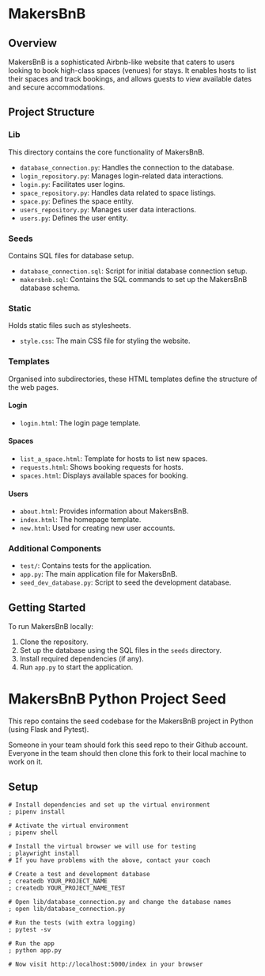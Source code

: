 # MakersBnB

## Overview
MakersBnB is a sophisticated Airbnb-like website that caters to users looking to book high-class spaces (venues) for stays. It enables hosts to list their spaces and track bookings, and allows guests to view available dates and secure accommodations.

## Project Structure

### Lib
This directory contains the core functionality of MakersBnB.

- `database_connection.py`: Handles the connection to the database.
- `login_repository.py`: Manages login-related data interactions.
- `login.py`: Facilitates user logins.
- `space_repository.py`: Handles data related to space listings.
- `space.py`: Defines the space entity.
- `users_repository.py`: Manages user data interactions.
- `users.py`: Defines the user entity.

### Seeds
Contains SQL files for database setup.

- `database_connection.sql`: Script for initial database connection setup.
- `makersbnb.sql`: Contains the SQL commands to set up the MakersBnB database schema.

### Static
Holds static files such as stylesheets.

- `style.css`: The main CSS file for styling the website.

### Templates
Organised into subdirectories, these HTML templates define the structure of the web pages.

#### Login
- `login.html`: The login page template.

#### Spaces
- `list_a_space.html`: Template for hosts to list new spaces.
- `requests.html`: Shows booking requests for hosts.
- `spaces.html`: Displays available spaces for booking.

#### Users
- `about.html`: Provides information about MakersBnB.
- `index.html`: The homepage template.
- `new.html`: Used for creating new user accounts.

### Additional Components
- `test/`: Contains tests for the application.
- `app.py`: The main application file for MakersBnB.
- `seed_dev_database.py`: Script to seed the development database.

## Getting Started

To run MakersBnB locally:

1. Clone the repository.
2. Set up the database using the SQL files in the `seeds` directory.
3. Install required dependencies (if any).
4. Run `app.py` to start the application.


# MakersBnB Python Project Seed

This repo contains the seed codebase for the MakersBnB project in Python (using 
Flask and Pytest).

Someone in your team should fork this seed repo to their Github account. 
Everyone in the team should then clone this fork to their local machine to work on it.

## Setup

```shell
# Install dependencies and set up the virtual environment
; pipenv install

# Activate the virtual environment
; pipenv shell

# Install the virtual browser we will use for testing
; playwright install
# If you have problems with the above, contact your coach

# Create a test and development database
; createdb YOUR_PROJECT_NAME
; createdb YOUR_PROJECT_NAME_TEST

# Open lib/database_connection.py and change the database names
; open lib/database_connection.py

# Run the tests (with extra logging)
; pytest -sv

# Run the app
; python app.py

# Now visit http://localhost:5000/index in your browser
```
